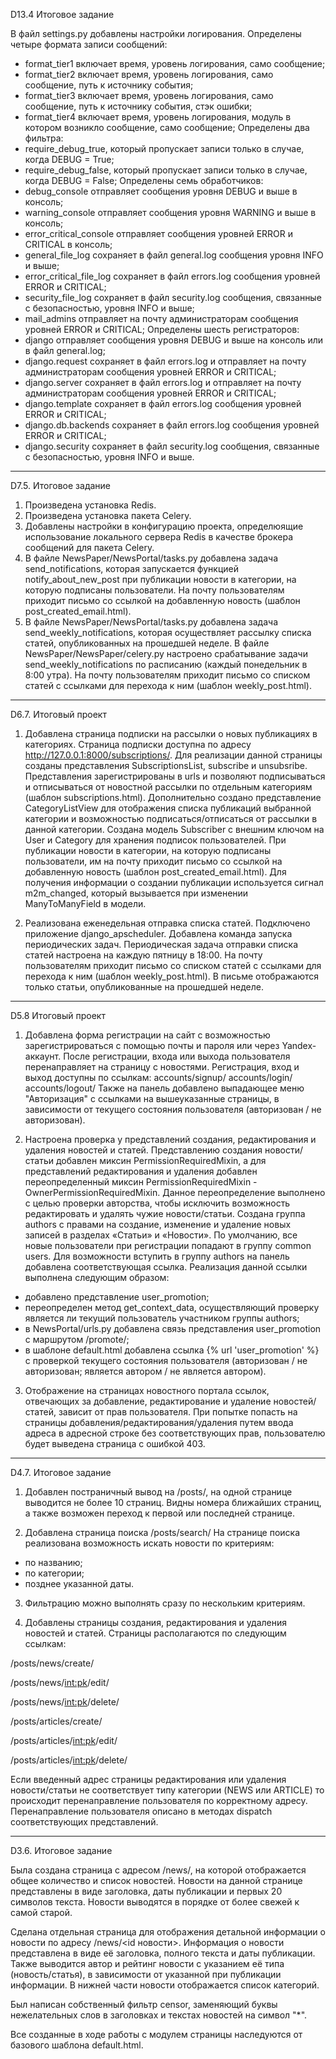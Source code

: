 D13.4 Итоговое задание

В файл settings.py добавлены настройки логирования.
Определены четыре формата записи сообщений:
- format_tier1 включает время, уровень логирования, само сообщение;
- format_tier2 включает время, уровень логирования, само сообщение, путь к источнику события;
- format_tier3 включает время, уровень логирования, само сообщение, путь к источнику события, стэк ошибки;
- format_tier4 включает время, уровень логирования, модуль в котором возникло сообщение, само сообщение;
Определены два фильтра:
- require_debug_true, который пропускает записи только в случае, когда DEBUG = True;
- require_debug_false, который пропускает записи только в случае, когда DEBUG = False;
Определены семь обработчиков:
- debug_console отправляет сообщения уровня DEBUG и выше в консоль;
- warning_console отправляет сообщения уровня WARNING и выше в консоль;
- error_critical_console отправляет сообщения уровней ERROR и CRITICAL в консоль;
- general_file_log сохраняет в файл general.log сообщения уровня INFO и выше;
- error_critical_file_log сохраняет в файл errors.log сообщения уровней ERROR и CRITICAL;
- security_file_log сохраняет в файл security.log сообщения, связанные с безопасностью, уровня INFO и выше;
- mail_admins отправляет на почту администраторам сообщения уровней ERROR и CRITICAL;
Определены шесть регистраторов:
- django отправляет сообщения уровня DEBUG и выше на консоль или в файл general.log;
- django.request сохраняет в файл errors.log и отправляет на почту администраторам сообщения уровней ERROR и CRITICAL;
- django.server сохраняет в файл errors.log и отправляет на почту администраторам сообщения уровней ERROR и CRITICAL;
- django.template сохраняет в файл errors.log сообщения уровней ERROR и CRITICAL;
- django.db.backends сохраняет в файл errors.log сообщения уровней ERROR и CRITICAL;
- django.security сохраняет в файл security.log сообщения, связанные с безопасностью, уровня INFO и выше.

---------------------------------------------------------------------------------------------------------------------------------------------------------------------------------------------------------------------------------------------------------------------------

D7.5. Итоговое задание

1. Произведена установка Redis.
2. Произведена установка пакета Celery.
3. Добавлены настройки в конфигурацию проекта, определюящие использование локального сервера Redis в качестве брокера сообщений для пакета Celery.
4. В файле NewsPaper/NewsPortal/tasks.py добавлена задача send_notifications, которая запускается функцией notify_about_new_post при публикации новости в категории, на которую подписаны пользователи. На почту пользователям приходит письмо со ссылкой на добавленную новость (шаблон post_created_email.html).
5. В файле NewsPaper/NewsPortal/tasks.py добавлена задача send_weekly_notifications, которая осуществляет рассылку списка статей, опубликованных на прошедшей неделе. В файле NewsPaper/NewsPaper/celery.py настроено срабатывание задачи send_weekly_notifications по расписанию (каждый понедельник в 8:00 утра). На почту пользователям приходит письмо со списком статей с ссылками для перехода к ним (шаблон weekly_post.html).

---------------------------------------------------------------------------------------------------------------------------------------------------------------------------------------------------------------------------------------------------------------------------

D6.7. Итоговый проект

1. Добавлена страница подписки на рассылки о новых публикациях в категориях.
Страница подписки доступна по адресу http://127.0.0.1:8000/subscriptions/. Для реализации данной страницы созданы представления SubscriptionsList, subscribe и unsubsribe. Представления зарегистрированы в urls и позволяют подписываться и отписываться от новостной рассылки по отдельным категориям (шаблон subscriptions.html). Дополнительно создано представление CategoryListView для отображения списка публикаций выбранной категории и возможностью подписаться/отписаться от рассылки в данной категории.
Создана модель Subscriber с внешним ключом на User и Category для хранения подписок пользователей.
При публикации новости в категории, на которую подписаны пользователи, им на почту приходит письмо со ссылкой на добавленную новость (шаблон post_created_email.html). Для получения информации о создании публикации используется сигнал m2m_changed, который вызывается при изменении ManyToManyField в модели.

2. Реализована еженедельная отправка списка статей. Подключено приложение django_apscheduler. Добавлена команда запуска периодических задач. Периодическая задача отправки списка статей настроена на каждую пятницу в 18:00. На почту пользователям приходит письмо со списком статей с ссылками для перехода к ним (шаблон weekly_post.html). В письме отображаются только статьи, опубликованные на прошедшей неделе. 

---------------------------------------------------------------------------------------------------------------------------------------------------------------------------------------------------------------------------------------------------------------------------

D5.8 Итоговый проект

1. Добавлена форма регистрации на сайт с возможностью зарегистрироваться с помощью почты и пароля или через Yandex-аккаунт. После регистрации, входа или выхода пользователя перенаправляет на страницу с новостями.
Регистрация, вход и выход доступны по ссылкам:
accounts/signup/
accounts/login/
accounts/logout/
Также на панель добавлено выпадающее меню "Авторизация" с ссылками на вышеуказанные страницы, в зависимости от текущего состояния пользователя (авторизован / не авторизован).

2. Настроена проверка у представлений создания, редактирования и удаления новостей и статей.
Представлению создания новости/статьи добавлен миксин PermissionRequiredMixin, а для представлений редактирования и удаления добавлен переопределенный миксин PermissionRequiredMixin - OwnerPermissionRequiredMixin. Данное переопределение выполнено с целью проверки авторства, чтобы исключить возможность редактировать и удалять чужие новости/статьи.
Создана группа authors с правами на создание, изменение и удаление новых записей в разделах «Статьи» и «Новости». 
По умолчанию, все новые пользователи при регистрации попадают в группу common users. Для возможности вступить в группу authors на панель добавлена соответствующая ссылка. Реализация данной ссылки выполнена следующим образом:
- добавлено представление user_promotion;
- переопределен метод get_context_data, осуществляющий проверку является ли текущий пользователь участником группы authors;
- в NewsPortal/urls.py добавлена связь представления user_promotion с маршрутом /promote/;
- в шаблоне default.html добавлена ссылка {% url 'user_promotion' %} с проверкой текущего состояния пользователя (авторизован / не авторизован; является автором / не является автором).

3. Отображение на страницах новостного портала ссылок, отвечающих за добавление, редактирование и удаление новостей/статей, зависит от прав пользователя. При попытке попасть на страницы добавления/редактирования/удаления путем ввода адреса в адресной строке без соответствующих прав, пользователю будет выведена страница с ошибкой 403.

---------------------------------------------------------------------------------------------------------------------------------------------------------------------------------------------------------------------------------------------------------------------------

D4.7. Итоговое задание

1. Добавлен постраничный вывод на /posts/, на одной странице выводится не более 10 страниц. Видны номера ближайших страниц, а также возможен переход к первой или последней странице.

2. Добавлена страница поиска /posts/search/
На странице поиска реализована возможность искать новости по критериям:
- по названию;
- по категории;
- позднее указанной даты.

3. Фильтрацию можно выполнять сразу по нескольким критериям.

4. Добавлены страницы создания, редактирования и удаления новостей и статей.
Страницы располагаются по следующим ссылкам:

/posts/news/create/

/posts/news/<int:pk>/edit/

/posts/news/<int:pk>/delete/

/posts/articles/create/

/posts/articles/<int:pk>/edit/

/posts/articles/<int:pk>/delete/

Если введенный адрес страницы редактирования или удаления новости/статьи не соответствует типу категории (NEWS или ARTICLE) то происходит перенаправление пользователя по корректному адресу. Перенаправление пользователя описано в методах dispatch соответствующих представлений.

---------------------------------------------------------------------------------------------------------------------------------------------------------------------------------------------------------------------------------------------------------------------------

D3.6. Итоговое задание

Была создана страница с адресом /news/, на которой отображается общее количество и список новостей.
Новости на данной странице представлены в виде заголовка, даты публикации и первых 20 символов текста. Новости выводятся в порядке от более свежей к самой старой.

Сделана отдельная страница для отображения детальной информации о новости по адресу /news/<id новости>. Информация о новости представлена в виде её заголовка, полного текста и даты публикации. Также выводится автор и рейтинг новости с указанием её типа (новость/статья), в зависимости от указанной при публикации информации. В нижней части новости отображается список категорий.

Был написан собственный фильтр censor, заменяющий буквы нежелательных слов в заголовках и текстах новостей на символ "*".

Все созданные в ходе работы с модулем страницы наследуются от базового шаблона default.html.
